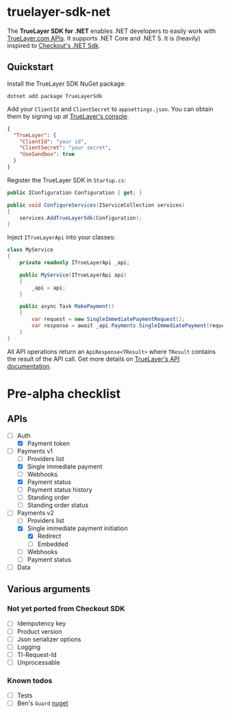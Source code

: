 # truelayer-sdk-net
The **TrueLayer SDK for .NET** enables .NET developers to easily work with [TrueLayer.com APIs](https://docs.truelayer.com/). It supports .NET Core and .NET 5. It is (heavily) inspired to [Checkout's .NET Sdk](https://github.com/checkout/checkout-sdk-net).

## Quickstart

Install the TrueLayer SDK NuGet package:

```
dotnet add package TrueLayerSdk
```

Add your `ClientId` and `ClientSecret` to `appsettings.json`. You can obtain them by signing up at [TrueLayer's console](https://console.truelayer.com/?auto=signup).


```json
{
  "TrueLayer": {
    "ClientId": "your id",
    "ClientSecret": "your secret",
    "UseSandbox": true
  }
}
```

Register the TrueLayer SDK in `Startup.cs`:

```c#
public IConfiguration Configuration { get; }

public void ConfigureServices(IServiceCollection services)
{
    services.AddTrueLayerSdk(Configuration);
}
```

Inject `ITrueLayerApi` into your classes:

```c#
class MyService
{
    private readonly ITrueLayerApi _api;

    public MyService(ITrueLayerApi api)
    {
        _api = api;
    }

    public async Task MakePayment()
    {
        var request = new SingleImmediatePaymentRequest();
        var response = await _api.Payments.SingleImmediatePayment(request);
    }
}
```

All API operations return an `ApiResponse<TResult>` where `TResult` contains the result of the API call. Get more details on [TrueLayer's API documentation](https://docs.truelayer.com/).

# Pre-alpha checklist

## APIs
- [ ] Auth
  - [x] Payment token
- [ ] Payments v1
  - [ ] Providers list
  - [x] Single immediate payment
  - [ ] Webhooks
  - [x] Payment status
  - [ ] Payment status history
  - [ ] Standing order
  - [ ] Standing order status
- [ ] Payments v2
  - [ ] Providers list
  - [x] Single immediate payment initiation
    - [x] Redirect
    - [ ] Embedded
  - [ ] Webhooks
  - [ ] Payment status
- [ ] Data

## Various arguments

### Not yet ported from Checkout SDK
- [ ] Idempotency key
- [ ] Product version
- [ ] Json serializer options
- [ ] Logging
- [ ] Tl-Request-Id
- [ ] Unprocessable

### Known todos
- [ ] Tests
- [ ] Ben's `Guard` [nuget](https://github.com/benfoster/o9d-guard)
